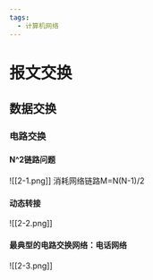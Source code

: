 ```yaml
---
tags:
  - 计算机网络
---
```

# 报文交换
## 数据交换
### 电路交换
#### N^2链路问题
![[2-1.png]]
消耗网络链路M=N(N-1)/2
#### 动态转接
![[2-2.png]]
#### 最典型的电路交换网络：电话网络
![[2-3.png]]
